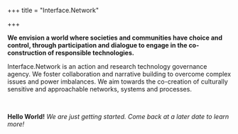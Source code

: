 +++
title = "Interface.Network"

+++

**We envision a world where societies and communities have choice and control, through participation and dialogue to engage in the co-construction of responsible technologies.**

Interface.Network is an action and research technology governance agency. We foster collaboration and narrative building to overcome complex issues and power imbalances. We aim towards the co-creation of culturally sensitive and approachable networks, systems and processes.


<script language="JavaScript"><!--
var name = "contact";
var domain = "interface-network.com ";
document.write('<a href=\"mailto:' + name + '@' + domain + '\">');
document.write(name + '@' + domain + '</a>');
// --></script>
<br/>

**Hello World!** _We are just getting started. Come back at a later date to learn more!_
